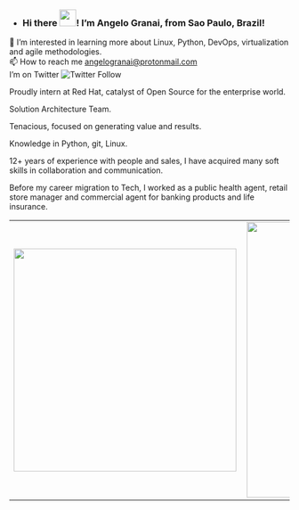 - ### Hi there <img src="https://raw.githubusercontent.com/MartinHeinz/MartinHeinz/master/wave.gif" width="30px">! I’m Angelo Granai, from Sao Paulo, Brazil!
👀 I’m interested in learning more about Linux, Python, DevOps, virtualization and agile methodologies. </br>
📫 How to reach me angelogranai@protonmail.com </br>
I’m on Twitter ![Twitter Follow](https://img.shields.io/twitter/follow/angelogranai?style=social)

Proudly intern at Red Hat, catalyst of Open Source for the enterprise world.

Solution Architecture Team. 

Tenacious, focused on generating value and results. 

Knowledge in Python, git, Linux.

12+ years of experience with people and sales, I have acquired many soft skills in collaboration and communication. 

Before my career migration to Tech, I worked as a public health agent, retail store manager and commercial agent for banking products and life insurance.

<center>
<table>
    <tr>
        <td><img width="400px" align="left" src="https://github-readme-stats.vercel.app/api/top-langs/?username=granai&hide=html&layout=compact&theme=buefy" /></td>
        <td><img width="495px" align="left" src="https://github-readme-stats.vercel.app/api?username=granai&theme=buefy"/></td>
    </tr>   
</table>
</center>  
<!---
granai/granai is a ✨ special ✨ repository because its `README.md` (this file) appears on your GitHub profile.
You can click the Preview link to take a look at your changes.
--->
